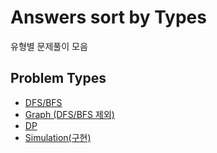 # Answers sort by Types

유형별 문제풀이 모음

## Problem Types

- [DFS/BFS](./DFS-BFS/)
- [Graph (DFS/BFS 제외)](./Graph/)
- [DP](./DP/)
- [Simulation(구현)](./Simulation/)
